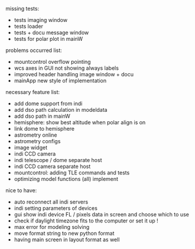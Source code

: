 missing tests:
- tests imaging window 
- tests loader
- tests + docu message window
- tests for polar plot in mainW 

problems occurred list:
- mountcontrol overflow pointing
- wcs axes in GUI not showing always labels
- improved header handling image window + docu
- mainApp new style of implementation


necessary feature list:
- add dome support from indi
- add dso path calculation in modeldata
- add dso path in mainW
- hemisphere: show best altitude when polar align is on
- link dome to hemisphere
- astrometry online
- astrometry configs
- image widget
- indi CCD camera
- indi telescope / dome separate host
- indi CCD camera separate host
- mountcontrol: adding TLE commands and tests
- optimizing model functions (all) implement

nice to have:
- auto reconnect all indi servers
- indi setting parameters of devices
- gui show indi device FL / pixels data in screen and choose which to use
- check if daylight timezone fits to the computer or set it up !
- max error for modeling solving
- move format string to new python format
- having main screen in layout format as well
